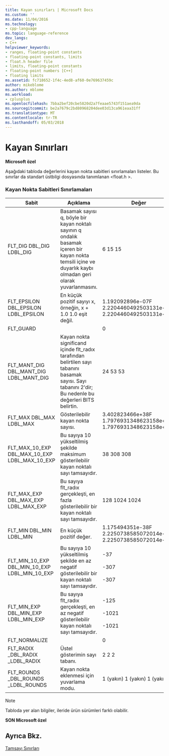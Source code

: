 ```yaml
---
title: Kayan sınırları | Microsoft Docs
ms.custom: ''
ms.date: 11/04/2016
ms.technology:
- cpp-language
ms.topic: language-reference
dev_langs:
- C++
helpviewer_keywords:
- ranges, floating-point constants
- floating-point constants, limits
- float.h header file
- limits, floating-point constants
- floating-point numbers [C++]
- floating limits
ms.assetid: fc718652-1f4c-4ed8-af60-0e769637459c
author: mikeblome
ms.author: mblome
ms.workload:
- cplusplus
ms.openlocfilehash: 7bba2bef20cbe5820d2a7feaae5743f151aea9da
ms.sourcegitcommit: be2a7679c2bd80968204dee03d13ca961eaa31ff
ms.translationtype: MT
ms.contentlocale: tr-TR
ms.lasthandoff: 05/03/2018
---
```

# <a name="floating-limits"></a>Kayan Sınırları
**Microsoft özel**  
  
 Aşağıdaki tabloda değerlerini kayan nokta sabitleri sınırlamaları listeler. Bu sınırlar da standart üstbilgi dosyasında tanımlanan \<float.h >.  
  
### <a name="limits-on-floating-point-constants"></a>Kayan Nokta Sabitleri Sınırlamaları  
  
|Sabit|Açıklama|Değer|  
|--------------|-------------|-----------|  
|FLT_DIG DBL_DIG LDBL_DIG|Basamak sayısı q, böyle bir kayan noktalı sayının q ondalık basamak içeren bir kayan nokta temsili içine ve duyarlık kaybı olmadan geri olarak yuvarlanmasını.|6 15 15|  
|FLT_EPSILON DBL_EPSILON LDBL_EPSILON|En küçük pozitif sayıyı x, örneğin, x + 1.0 1.0 eşit değil.|1.192092896e-07F 2.2204460492503131e-016 2.2204460492503131e-016|  
|FLT_GUARD||0|  
|FLT_MANT_DIG DBL_MANT_DIG LDBL_MANT_DIG|Kayan nokta significand içinde flt_radıx tarafından belirtilen sayı tabanını basamak sayısı. Sayı tabanını 2'dir; Bu nedenle bu değerleri BITS belirtin.|24 53 53|  
|FLT_MAX DBL_MAX LDBL_MAX|Gösterilebilir kayan nokta sayısı.|3.402823466e+38F 1.7976931348623158e+308 1.7976931348623158e+308|  
|FLT_MAX_10_EXP DBL_MAX_10_EXP LDBL_MAX_10_EXP|Bu sayıya 10 yükseltilmiş şekilde maksimum gösterilebilir kayan noktalı sayı tamsayıdır.|38 308 308|  
|FLT_MAX_EXP DBL_MAX_EXP LDBL_MAX_EXP|Bu sayıya flt_radıx gerçekleşti, en fazla gösterilebilir bir kayan noktalı sayı tamsayıdır.|128 1024 1024|  
|FLT_MIN DBL_MIN LDBL_MIN|En küçük pozitif değer.|1.175494351e-38F 2.2250738585072014e-308 2.2250738585072014e-308|  
|FLT_MIN_10_EXP DBL_MIN_10_EXP LDBL_MIN_10_EXP|Bu sayıya 10 yükseltilmiş şekilde en az negatif gösterilebilir bir kayan noktalı sayı tamsayıdır.|-37<br /><br /> -307<br /><br /> -307|  
|FLT_MIN_EXP DBL_MIN_EXP LDBL_MIN_EXP|Bu sayıya flt_radıx gerçekleşti, en az negatif gösterilebilir kayan noktalı sayı tamsayıdır.|-125<br /><br /> -1021<br /><br /> -1021|  
|FLT_NORMALIZE||0|  
|FLT_RADIX _DBL_RADIX _LDBL_RADIX|Üstel gösterimin sayı tabanı.|2 2 2|  
|FLT_ROUNDS _DBL_ROUNDS _LDBL_ROUNDS|Kayan nokta eklenmesi için yuvarlama modu.|1 (yakın) 1 (yakın) 1 (yakın)|  
  
> [!NOTE]
>  Tabloda yer alan bilgiler, ileride ürün sürümleri farklı olabilir.  
  
**SON Microsoft özel**  
  
## <a name="see-also"></a>Ayrıca Bkz.  
 [Tamsayı Sınırları](../cpp/integer-limits.md)